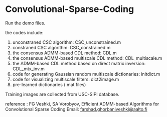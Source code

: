 # Convolutional-Sparse-Coding
Run the demo files.

the codes include:

1) unconstraned CSC algorithm: CSC_unconstrained.m
2) constraned CSC algorithm: CSC_constrained.m
3) the consensus ADMM-based CDL method: CDL.m
4) the consensus ADMM-based multiscale CDL method: CDL_multiscale.m
5) the ADMM-based CDL method based on direct matrix inversion: CDL_mtx_inv.m
6) code for generating Gaussian random multiscale dictionaries: initdict.m
7) code for visualizing multiscale filters: dict2image.m
8) pre-learned dictionaries (.mat files)

Training images are collected from USC-SIPI database.

reference : FG Veshki, SA Vorobyov, Efficient ADMM-based Algorithms for Convolutional Sparse Coding
Email: farshad.ghorbaniveshki@aalto.fi
